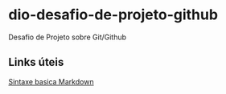 # dio-desafio-de-projeto-github
Desafio de Projeto sobre Git/Github

## Links úteis
[Sintaxe basica Markdown](https://docs.pipz.com/central-de-ajuda/learning-center/guia-basico-de-markdown#open)
